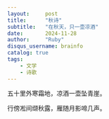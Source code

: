 ```yaml
---
layout:     post
title:      "秋诗"
subtitle:   "在秋天，只一壶凉酒"
date:       2024-11-28
author:     "Ruby"
disqus_username: brainfo
catalog: true
tags:
    - 文学
    - 诗歌
---
```


五十里外寒霜地，凉酒一壶坠青崖。

行傍凇间缬秋露，雁随月影啼几声。
